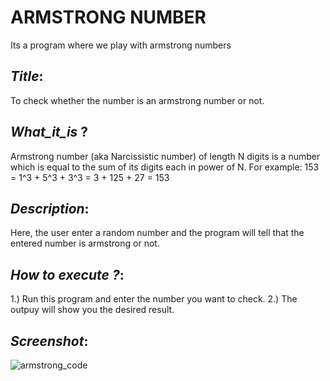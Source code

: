 
# ARMSTRONG NUMBER
Its a program where we play with armstrong numbers

## _Title_:
  To check whether the number is an armstrong number or not.
 
## _What_it_is_ ?
Armstrong number (aka Narcissistic number) of length N digits is a number which is equal to the sum of its digits each in power of N.
For example: 153 = 1^3 + 5^3 + 3^3 = 3 + 125 + 27 = 153

## _Description_:
  Here, the user enter a random number and the program will tell that the entered number is armstrong or not. 
  
## _How to execute ?_:
1.) Run this program and enter the number you want to check.
2.) The outpuy will show you the desired result.

## _Screenshot_:      
![armstrong_code](https://user-images.githubusercontent.com/83975944/122682448-33e39680-d1ae-11eb-969f-ba2b13b31e1d.png)



